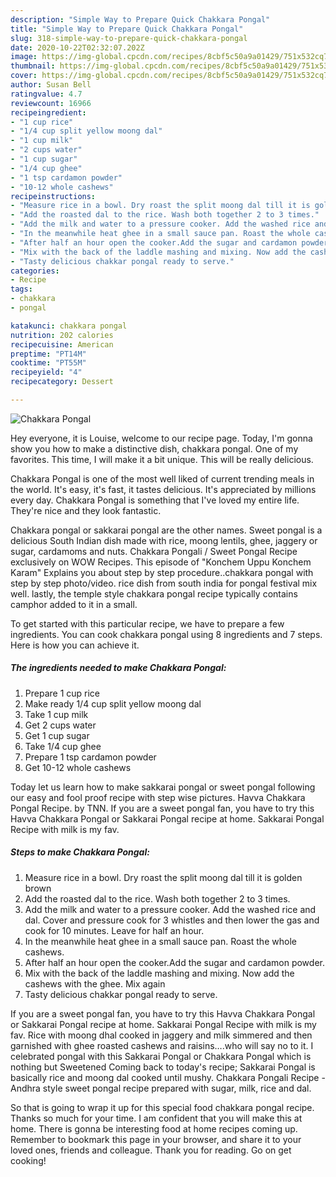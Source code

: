 ```yaml
---
description: "Simple Way to Prepare Quick Chakkara Pongal"
title: "Simple Way to Prepare Quick Chakkara Pongal"
slug: 318-simple-way-to-prepare-quick-chakkara-pongal
date: 2020-10-22T02:32:07.202Z
image: https://img-global.cpcdn.com/recipes/8cbf5c50a9a01429/751x532cq70/chakkara-pongal-recipe-main-photo.jpg
thumbnail: https://img-global.cpcdn.com/recipes/8cbf5c50a9a01429/751x532cq70/chakkara-pongal-recipe-main-photo.jpg
cover: https://img-global.cpcdn.com/recipes/8cbf5c50a9a01429/751x532cq70/chakkara-pongal-recipe-main-photo.jpg
author: Susan Bell
ratingvalue: 4.7
reviewcount: 16966
recipeingredient:
- "1 cup rice"
- "1/4 cup split yellow moong dal"
- "1 cup milk"
- "2 cups water"
- "1 cup sugar"
- "1/4 cup ghee"
- "1 tsp cardamon powder"
- "10-12 whole cashews"
recipeinstructions:
- "Measure rice in a bowl. Dry roast the split moong dal till it is golden brown"
- "Add the roasted dal to the rice. Wash both together 2 to 3 times."
- "Add the milk and water to a pressure cooker. Add the washed rice and dal. Cover and pressure cook for 3 whistles and then lower the gas and cook for 10 minutes. Leave for half an hour."
- "In the meanwhile heat ghee in a small sauce pan. Roast the whole cashews."
- "After half an hour open the cooker.Add the sugar and cardamon powder."
- "Mix with the back of the laddle mashing and mixing. Now add the cashews with the ghee. Mix again"
- "Tasty delicious chakkar pongal ready to serve."
categories:
- Recipe
tags:
- chakkara
- pongal

katakunci: chakkara pongal 
nutrition: 202 calories
recipecuisine: American
preptime: "PT14M"
cooktime: "PT55M"
recipeyield: "4"
recipecategory: Dessert

---
```



![Chakkara Pongal](https://img-global.cpcdn.com/recipes/8cbf5c50a9a01429/751x532cq70/chakkara-pongal-recipe-main-photo.jpg)

Hey everyone, it is Louise, welcome to our recipe page. Today, I'm gonna show you how to make a distinctive dish, chakkara pongal. One of my favorites. This time, I will make it a bit unique. This will be really delicious.

Chakkara Pongal is one of the most well liked of current trending meals in the world. It's easy, it's fast, it tastes delicious. It's appreciated by millions every day. Chakkara Pongal is something that I've loved my entire life. They're nice and they look fantastic.

Chakkara pongal or sakkarai pongal are the other names. Sweet pongal is a delicious South Indian dish made with rice, moong lentils, ghee, jaggery or sugar, cardamoms and nuts. Chakkara Pongali / Sweet Pongal Recipe exclusively on WOW Recipes. This episode of &#34;Konchem Uppu Konchem Karam&#34; Explains you about step by step procedure..chakkara pongal with step by step photo/video. rice dish from south india for pongal festival mix well. lastly, the temple style chakkara pongal recipe typically contains camphor added to it in a small.


To get started with this particular recipe, we have to prepare a few ingredients. You can cook chakkara pongal using 8 ingredients and 7 steps. Here is how you can achieve it.

<!--inarticleads1-->

##### The ingredients needed to make Chakkara Pongal:

1. Prepare 1 cup rice
1. Make ready 1/4 cup split yellow moong dal
1. Take 1 cup milk
1. Get 2 cups water
1. Get 1 cup sugar
1. Take 1/4 cup ghee
1. Prepare 1 tsp cardamon powder
1. Get 10-12 whole cashews


Today let us learn how to make sakkarai pongal or sweet pongal following our easy and fool proof recipe with step wise pictures. Havva Chakkara Pongal Recipe. by TNN. If you are a sweet pongal fan, you have to try this Havva Chakkara Pongal or Sakkarai Pongal recipe at home. Sakkarai Pongal Recipe with milk is my fav. 

<!--inarticleads2-->

##### Steps to make Chakkara Pongal:

1. Measure rice in a bowl. Dry roast the split moong dal till it is golden brown
1. Add the roasted dal to the rice. Wash both together 2 to 3 times.
1. Add the milk and water to a pressure cooker. Add the washed rice and dal. Cover and pressure cook for 3 whistles and then lower the gas and cook for 10 minutes. Leave for half an hour.
1. In the meanwhile heat ghee in a small sauce pan. Roast the whole cashews.
1. After half an hour open the cooker.Add the sugar and cardamon powder.
1. Mix with the back of the laddle mashing and mixing. Now add the cashews with the ghee. Mix again
1. Tasty delicious chakkar pongal ready to serve.


If you are a sweet pongal fan, you have to try this Havva Chakkara Pongal or Sakkarai Pongal recipe at home. Sakkarai Pongal Recipe with milk is my fav. Rice with moong dhal cooked in jaggery and milk simmered and then garnished with ghee roasted cashews and raisins….who will say no to it. I celebrated pongal with this Sakkarai Pongal or Chakkara Pongal which is nothing but Sweetened Coming back to today&#39;s recipe; Sakkarai Pongal is basically rice and moong dal cooked until mushy. Chakkara Pongali Recipe - Andhra style sweet pongal recipe prepared with sugar, milk, rice and dal. 

So that is going to wrap it up for this special food chakkara pongal recipe. Thanks so much for your time. I am confident that you will make this at home. There is gonna be interesting food at home recipes coming up. Remember to bookmark this page in your browser, and share it to your loved ones, friends and colleague. Thank you for reading. Go on get cooking!
